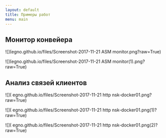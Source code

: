 ```yaml
---
layout: default
title: Примеры работ
menu: main
---
```


## Монитор конвейера

![](egno.github.io/files/Screenshot-2017-11-21 ASM monitor.png?raw=True)

![](egno.github.io/files/Screenshot-2017-11-21 ASM monitor(1).png?raw=True)

## Анализ связей клиентов

![]( egno.github.io/files/Screenshot-2017-11-21 http nsk-docker01.png?raw=True)

![]( egno.github.io/files/Screenshot-2017-11-21 http nsk-docker01.png(1)?raw=True)

![]( egno.github.io/files/Screenshot-2017-11-21 http nsk-docker01.png(2)?raw=True)

